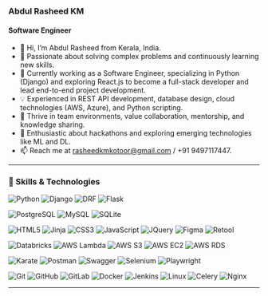 ### Abdul Rasheed KM
#### Software Engineer

- 👋 Hi, I’m Abdul Rasheed from Kerala, India.
- 👀 Passionate about solving complex problems and continuously learning new skills.
- 🌱 Currently working as a Software Engineer, specializing in Python (Django) and exploring React.js to become a full-stack developer and lead end-to-end project development.
- 💡 Experienced in REST API development, database design, cloud technologies (AWS, Azure), and Python scripting.
- 💞️ Thrive in team environments, value collaboration, mentorship, and knowledge sharing.
- 🚀 Enthusiastic about hackathons and exploring emerging technologies like ML and DL.
- 📫 Reach me at rasheedkmkotoor@gmail.com / +91 9497117447.

___
### 🔧 Skills & Technologies


<!-- Backend Technologies -->
![Python](https://img.shields.io/badge/-Python-003B57?style=flat&logo=Python&logoColor=white)
![Django](https://img.shields.io/badge/-Django-092e20?style=flat&logo=Django&logoColor=white)
![DRF](https://img.shields.io/badge/-DRF-009688?style=flat&logo=drf&logoColor=white)
![Flask](https://img.shields.io/badge/-Flask-181717?style=flat&logo=Flask&logoColor=white)

<!-- Database Technologies -->
![PostgreSQL](https://img.shields.io/badge/-PostgreSQL-336791?style=flat&logo=PostgreSQL&logoColor=white)
![MySQL](https://img.shields.io/badge/-MySQL-0769AD?style=flat&logo=MySQL&logoColor=white)
![SQLite](https://img.shields.io/badge/-SQLite-003B57?style=flat&logo=SQLite&logoColor=white)

<!-- Frontend Technologies -->
![HTML5](https://img.shields.io/badge/-HTML5-E34F26?style=flat&logo=html5&logoColor=white)
![Jinja](https://img.shields.io/badge/-Jinja-0052CC?style=flat&logo=jinja&logoColor=white)
![CSS3](https://img.shields.io/badge/-CSS3-1572B6?style=flat&logo=css3&logoColor=white)
![JavaScript](https://img.shields.io/badge/-JavaScript-D1B000?style=flat&logo=JavaScript&logoColor=white) 
![JQuery](https://img.shields.io/badge/-JQuery-0769AD?style=flat&logo=JQuery&logoColor=white)
![Figma](https://img.shields.io/badge/-Figma-F24E1E?style=flat&logo=Figma&logoColor=white)
![Retool](https://img.shields.io/badge/-Retool-0066CC?style=flat&logo=Retool&logoColor=white)

<!-- Cloud Technologies -->
![Databricks](https://img.shields.io/badge/-Databricks-FF6A00?style=flat&logo=Databricks&logoColor=white)
![AWS Lambda](https://img.shields.io/badge/-AWS%20Lambda-FF6C00?style=flat&logo=awslambda&logoColor=white) 
![AWS S3](https://img.shields.io/badge/-AWS%20S3-569A31?style=flat&logo=amazons3&logoColor=white)
![AWS EC2](https://img.shields.io/badge/-AWS%20EC2-FF6C00?style=flat&logo=amazonec2&logoColor=white)
![AWS RDS](https://img.shields.io/badge/-AWS%20RDS-FF6C00?style=flat&logo=amazonrds&logoColor=white)

<!-- Testing, Automation, and Documentation -->
![Karate](https://img.shields.io/badge/-Karate-181717?style=flat&logo=Karate)
![Postman](https://img.shields.io/badge/-Postman-FF6C37?style=flat&logo=Postman&logoColor=white)
![Swagger](https://img.shields.io/badge/-Swagger-1F6F3A?style=flat&logo=Swagger&logoColor=white)
![Selenium](https://img.shields.io/badge/-Selenium-43B02A?style=flat&logo=Selenium&logoColor=white)
![Playwright](https://img.shields.io/badge/-Playwright-2B2B2B?style=flat&logo=Playwright&logoColor=black)

<!-- Tools and Platforms -->
![Git](https://img.shields.io/badge/-Git-F05032?style=flat&logo=Git&logoColor=white)
![GitHub](https://img.shields.io/badge/-GitHub-181717?style=flat&logo=GitHub)
![GitLab](https://img.shields.io/badge/-GitLab-FCA121?style=flat&logo=GitLab&logoColor=white)
![Docker](https://img.shields.io/badge/-Docker-2496ED?style=flat&logo=Docker&logoColor=white)
![Jenkins](https://img.shields.io/badge/-Jenkins-D24939?style=flat&logo=Jenkins&logoColor=white)
![Linux](https://img.shields.io/badge/-Linux-D1B000?style=flat&logo=Linux&logoColor=white)
![Celery](https://img.shields.io/badge/-Celery-1A4A2C?style=flat&logo=Celery&logoColor=white) 
![Nginx](https://img.shields.io/badge/-Nginx-009639?style=flat&logo=Nginx&logoColor=white)

---
